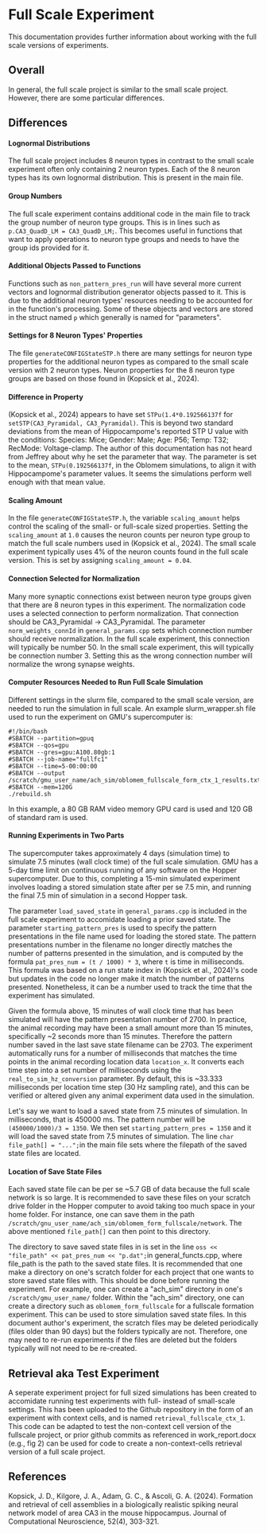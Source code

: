 Full Scale Experiment
=====================

This documentation provides further information about working with the full scale versions of experiments.

## Overall

In general, the full scale project is similar to the small scale project. However, there are some particular differences.

## Differences

#### Lognormal Distributions

The full scale project includes 8 neuron types in contrast to the small scale experiment often only containing 2 neuron types. Each of the 8 neuron types has its own lognormal distribution. This is present in the main file.

#### Group Numbers

The full scale experiment contains additional code in the main file to track the group number of neuron type groups. This is in lines such as `p.CA3_QuadD_LM = CA3_QuadD_LM;`. This becomes useful in functions that want to apply operations to neuron type groups and needs to have the group ids provided for it.

#### Additional Objects Passed to Functions

Functions such as `non_pattern_pres_run` will have several more current vectors and lognormal distribution generator objects passed to it. This is due to the additional neuron types' resources needing to be accounted for in the function's processing. Some of these objects and vectors are stored in the struct named `p` which generally is named for "parameters".

#### Settings for 8 Neuron Types' Properties

The file `generateCONFIGStateSTP.h` there are many settings for neuron type properties for the additional neuron types as compared to the small scale version with 2 neuron types. Neuron properties for the 8 neuron type groups are based on those found in (Kopsick et al., 2024).

#### Difference in Property

(Kopsick et al., 2024) appears to have set `STPu(1.4*0.192566137f` for `setSTP(CA3_Pyramidal, CA3_Pyramidal)`. This is beyond two standard deviations from the mean of Hippocampome's reported STP U value with the conditions: Species: Mice; Gender: Male; Age: P56; Temp: T32; RecMode: Voltage-clamp. The author of this documentation has not heard from Jeffrey about why he set the parameter that way. The parameter is set to the mean, `STPu(0.192566137f`, in the Oblomem simulations, to align it with Hippocampome's parameter values. It seems the simulations perform well enough with that mean value.

#### Scaling Amount

In the file `generateCONFIGStateSTP.h`, the variable `scaling_amount` helps control the scaling of the small- or full-scale sized properties. Setting the `scaling_amount` at `1.0` causes the neuron counts per neuron type group to match the full scale numbers used in (Kopsick et al., 2024). The small scale experiment typically uses 4% of the neuron counts found in the full scale version. This is set by assigning `scaling_amount = 0.04`.

#### Connection Selected for Normalization

Many more synaptic connections exist between neuron type groups given that there are 8 neuron types in this experiment. The normalization code uses a selected connection to perform normalization. That connection should be CA3_Pyramidal -> CA3_Pyramidal. The parameter `norm_weights_connId` in `general_params.cpp` sets which connection number should receive normalization. In the full scale experiment, this connection will typically be number 50. In the small scale experiment, this will typically be connection number 3. Setting this as the wrong connection number will normalize the wrong synapse weights.

#### Computer Resources Needed to Run Full Scale Simulation

Different settings in the slurm file, compared to the small scale version, are needed to run the simulation in full scale. An example slurm_wrapper.sh file used to run the experiment on GMU's supercomputer is:

```
#!/bin/bash
#SBATCH --partition=gpuq
#SBATCH --qos=gpu
#SBATCH --gres=gpu:A100.80gb:1
#SBATCH --job-name="fullfc1"
#SBATCH --time=5-00:00:00
#SBATCH --output /scratch/gmu_user_name/ach_sim/oblomem_fullscale_form_ctx_1_results.txt
#SBATCH --mem=120G
./rebuild.sh
```

In this example, a 80 GB RAM video memory GPU card is used and 120 GB of standard ram is used.

#### Running Experiments in Two Parts

The supercomputer takes approximately 4 days (simulation time) to simulate 7.5 minutes (wall clock time) of the full scale simulation. GMU has a 5-day time limit on continuous running of any software on the Hopper supercomputer. Due to this, completing a 15-min simulated experiment involves loading a stored simulation state after per se 7.5 min, and running the final 7.5 min of simulation in a second Hopper task.

The parameter `load_saved_state` in `general_params.cpp` is included in the full scale experiment to accomidate loading a prior saved state. The parameter `starting_pattern_pres` is used to specify the pattern presentations in the file name used for loading the stored state. The pattern presentations number in the filename no longer directly matches the number of patterns presented in the simulation, and is computed by the formula `pat_pres_num = (t / 1000) * 3`, where `t` is time in milliseconds. This formula was based on a run state index in (Kopsick et al., 2024)'s code but updates in the code no longer make it match the number of patterns presented. Nonetheless, it can be a number used to track the time that the experiment has simulated.

Given the formula above, 15 minutes of wall clock time that has been simulated will have the pattern presentation number of 2700. In practice, the animal recording may have been a small amount more than 15 minutes, specifically ~2 seconds more than 15 minutes. Therefore the pattern number saved in the last save state filename can be 2703. The experiment automatically runs for a number of milliseconds that matches the time points in the animal recording location data `location_x`. It converts each time step into a set number of milliseconds using the `real_to_sim_hz_conversion` parameter. By default, this is ~33.333 milliseconds per location time step (30 Hz sampling rate), and this can be verified or altered given any animal experiment data used in the simulation.

Let's say we want to load a saved state from 7.5 minutes of simulation. In milliseconds, that is 450000 ms. The pattern number will be `(450000/1000)/3 = 1350`. We then set `starting_pattern_pres = 1350` and it will load the saved state from 7.5 minutes of simulation. The line `char file_path[] = "...";`in the main file sets where the filepath of the saved state files are located.

#### Location of Save State Files

Each saved state file can be per se ~5.7 GB of data because the full scale network is so large. It is recommended to save these files on your scratch drive folder in the Hopper computer to avoid taking too much space in your home folder. For instance, one can save them in the path `/scratch/gnu_user_name/ach_sim/oblomem_form_fullscale/network`. The above mentioned `file_path[]` can then point to this directory.

The directory to save saved state files in is set in the line `oss << "file_path" << pat_pres_num << "p.dat";`in general_functs.cpp, where file_path is the path to the saved state files. It is recommended that one make a directory on one's scratch folder for each project that one wants to store saved state files with. This should be done before running the experiment. For example, one can create a "ach_sim" directory in one's `/scratch/gmu_user_name/` folder. Within the "ach_sim" directory, one can create a directory such as `oblomem_form_fullscale` for a fullscale formation experiment. This can be used to store simulation saved state files. In this document author's experiment, the scratch files may be deleted periodically (files older than 90 days) but the folders typically are not. Therefore, one may need to re-run experiments if the files are deleted but the folders typically will not need to be re-created.

## Retrieval aka Test Experiment

A seperate experiment project for full sized simulations has been created to accomidate running test experiments with full- instead of small-scale settings. This has been uploaded to the Github repository in the form of an experiment with context cells, and is named `retrieval_fullscale_ctx_1`. This code can be adapted to test the non-context cell version of the fullscale project, or prior github commits as referenced in work_report.docx (e.g., fig 2) can be used for code to create a non-context-cells retrieval version of a full scale project.

## References

Kopsick, J. D., Kilgore, J. A., Adam, G. C., & Ascoli, G. A. (2024). Formation and retrieval of cell assemblies in a biologically realistic spiking neural network model of area CA3 in the mouse hippocampus. Journal of Computational Neuroscience, 52(4), 303-321.